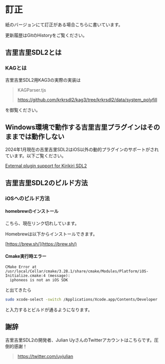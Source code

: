 # 訂正
紙のバージョンにて訂正がある場合こちらに書いています。

更新履歴はGitのHistoryをご覧ください。

## 吉里吉里SDL2とは
### KAGとは
吉里吉里SDL2用KAG3の実際の実装は

> KAGParser.tjs
> 
> https://github.com/krkrsdl2/kag3/tree/krkrsdl2/data/system_polyfill

を御覧ください。

## Windows環境で動作する吉里吉里プラグインはそのままでは動作しない

2024年1月現在の吉里吉里SDL2はiOS以外の動的プラグインのサポートがされています。以下ご覧ください。

<a href="https://gist.github.com/uyjulian/db3a2dd9f480c6df76084fdc71081c63">External plugin support for Kirikiri SDL2</a>

## 吉里吉里SDL2のビルド方法
### iOSへのビルド方法
#### homebrewのインストール

こちら、現在リンク切れしています。

Homebrewは以下からインストールできます。

[https://brew.sh/](https://brew.sh/)

#### Cmake実行時エラー

```
CMake Error at /usr/local/Cellar/cmake/3.28.1/share/cmake/Modules/Platform/iOS-Initialize.cmake:4 (message):
  iphoneos is not an iOS SDK
```

と出てきたら

```bash
sudo xcode-select -switch /Applications/Xcode.app/Contents/Developer
```

と入力するとビルドが通るようになります。

## 謝辞

吉里吉里SDL2の開発者、Julian UyさんのTwitterアカウントはこちらです。圧倒的感謝！

> https://twitter.com/uyjulian
